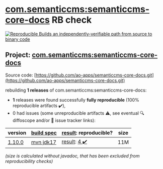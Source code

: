 [com.semanticcms:semanticcms-core-docs](https://central.sonatype.com/artifact/com.semanticcms/semanticcms-core-docs/versions) RB check
=======

[![Reproducible Builds](https://reproducible-builds.org/images/logos/rb.svg) an independently-verifiable path from source to binary code](https://reproducible-builds.org/)

## Project: [com.semanticcms:semanticcms-core-docs](https://central.sonatype.com/artifact/com.semanticcms/semanticcms-core-docs/versions)

Source code: [https://github.com/ao-apps/semanticcms-core-docs.git](https://github.com/ao-apps/semanticcms-core-docs.git)

rebuilding **1 releases** of com.semanticcms:semanticcms-core-docs:
- **1** releases were found successfully **fully reproducible** (100% reproducible artifacts :heavy_check_mark:),
- 0 had issues (some unreproducible artifacts :warning:, see eventual :mag: diffoscope and/or :memo: issue tracker links):

| version | [build spec](/BUILDSPEC.md) | [result](https://reproducible-builds.org/docs/jvm/): reproducible? | size |
| -- | --------- | ------ | -- |
| [1.10.0](https://central.sonatype.com/artifact/com.semanticcms/semanticcms-core-docs/1.10.0/pom) | [mvn jdk17](semanticcms-core-docs-1.10.0.buildspec) | [result](semanticcms-core-docs-1.10.0.buildinfo): [4 :heavy_check_mark: ](semanticcms-core-docs-1.10.0.buildcompare) | 11M |

<i>(size is calculated without javadoc, that has been excluded from reproducibility checks)</i>
